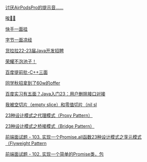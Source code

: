 [讨厌AirPodsPro的提示音……](https://www.nowcoder.com/feed/main/detail/4139f555c6a44ae78d82a2fa47a7a969?fromPut=jj-github&urlSource=extension-api)

[唉😮‍💨](https://www.nowcoder.com/feed/main/detail/c56543a5e6104c20b981fd7f0e587c3a?fromPut=jj-github&urlSource=extension-api)

[快手一面挂](https://www.nowcoder.com/feed/main/detail/6068fdeb507b4b78a11dab4f4d4add66?fromPut=jj-github&urlSource=extension-api)

[字节一面凉经](https://www.nowcoder.com/feed/main/detail/3f442bc9af0147ad8331032452bd5619?fromPut=jj-github&urlSource=extension-api)

[货拉拉22-23届Java开发招聘](https://www.nowcoder.com/feed/main/detail/9fda8c2e34024b59bf265acbb0a27fd8?fromPut=jj-github&urlSource=extension-api)

[荣耀不泡池子！](https://www.nowcoder.com/feed/main/detail/907a9c9b4b14466885f9610179201551?fromPut=jj-github&urlSource=extension-api)

[百度提前批-C++三面](https://www.nowcoder.com/feed/main/detail/32930e542f9641a1aff737cb2d46a5a7?fromPut=jj-github&urlSource=extension-api)

[同学秋招拿到了60w的offer](https://www.nowcoder.com/feed/main/detail/e04fe2bdbc3d462ab3612d48c3dcec10?fromPut=jj-github&urlSource=extension-api)

[百度实习有五面？](https://www.nowcoder.com/feed/main/detail/f71aaab5a04e4d6e9e15de754fbad73b?fromPut=jj-github&urlSource=extension-api)[Java入门23：用户删除接口对接](https://www.nowcoder.com/discuss/516138890898444288?fromPut=jj-github&urlSource=extension-api)

[我被空切片（empty slice）和零值切片（nil sl](https://www.nowcoder.com/discuss/516131686384406528?fromPut=jj-github&urlSource=extension-api)

[23种设计模式之代理模式（Proxy Pattern）](https://www.nowcoder.com/discuss/516131487209492480?fromPut=jj-github&urlSource=extension-api)

[23种设计模式之桥接模式（Bridge Pattern）](https://www.nowcoder.com/discuss/516131437515378688?fromPut=jj-github&urlSource=extension-api)

[前端面试题 - 103. 实现一个Promise.all函数](https://www.nowcoder.com/discuss/516116122932875264?fromPut=jj-github&urlSource=extension-api)[23种设计模式之享元模式（Flyweight Pattern](https://www.nowcoder.com/discuss/516131607409856512?fromPut=jj-github&urlSource=extension-api)

[前端面试题 - 102. 实现一个简单的Promise类，包](https://www.nowcoder.com/discuss/516116290235273216?fromPut=jj-github&urlSource=extension-api)
